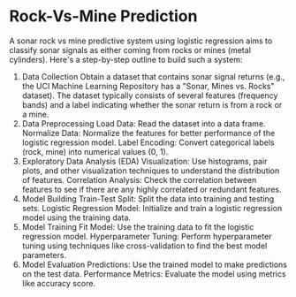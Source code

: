# Rock-Vs-Mine Prediction


A sonar rock vs mine predictive system using logistic regression aims to classify sonar signals as either coming from rocks or mines (metal cylinders). Here's a step-by-step outline to build such a system:

1. Data Collection
Obtain a dataset that contains sonar signal returns (e.g., the UCI Machine Learning Repository has a "Sonar, Mines vs. Rocks" dataset).
The dataset typically consists of several features (frequency bands) and a label indicating whether the sonar return is from a rock or a mine.
2. Data Preprocessing
Load Data: Read the dataset into a data frame.
Normalize Data: Normalize the features for better performance of the logistic regression model.
Label Encoding: Convert categorical labels (rock, mine) into numerical values (0, 1).
3. Exploratory Data Analysis (EDA)
Visualization: Use histograms, pair plots, and other visualization techniques to understand the distribution of features.
Correlation Analysis: Check the correlation between features to see if there are any highly correlated or redundant features.
4. Model Building
Train-Test Split: Split the data into training and testing sets.
Logistic Regression Model: Initialize and train a logistic regression model using the training data.
5. Model Training
Fit Model: Use the training data to fit the logistic regression model.
Hyperparameter Tuning: Perform hyperparameter tuning using techniques like cross-validation to find the best model parameters.
6. Model Evaluation
Predictions: Use the trained model to make predictions on the test data.
Performance Metrics: Evaluate the model using metrics like accuracy score.
